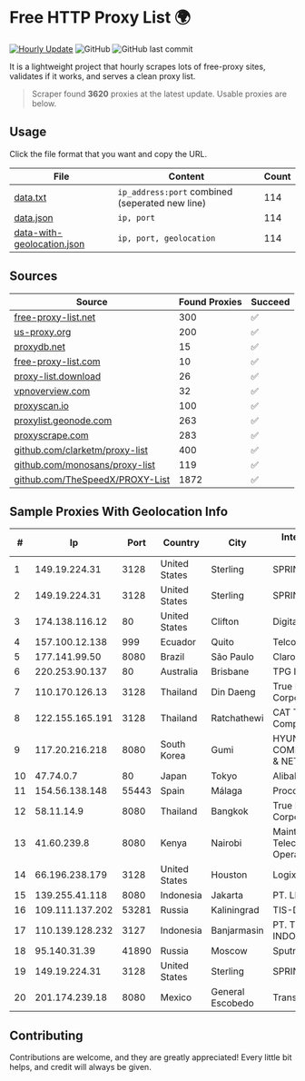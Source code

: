 
# Free HTTP Proxy List 🌍

[![Hourly Update](https://github.com/mertguvencli/http-proxy-list/actions/workflows/main.yml/badge.svg?branch=main)](https://github.com/mertguvencli/http-proxy-list/actions/workflows/main.yml)
![GitHub](https://img.shields.io/github/license/mertguvencli/http-proxy-list)
![GitHub last commit](https://img.shields.io/github/last-commit/mertguvencli/http-proxy-list)

It is a lightweight project that hourly scrapes lots of free-proxy sites, validates if it works, and serves a clean proxy list.


> Scraper found **3620** proxies at the latest update. Usable proxies are below.

## Usage

Click the file format that you want and copy the URL.


|File|Content|Count|
|----|-------|-----|
|[data.txt](https://raw.githubusercontent.com/mertguvencli/http-proxy-list/main/proxy-list/data.txt)|`ip_address:port` combined (seperated new line)|114|
|[data.json](https://raw.githubusercontent.com/mertguvencli/http-proxy-list/main/proxy-list/data.json)|`ip, port`|114|
|[data-with-geolocation.json](https://raw.githubusercontent.com/mertguvencli/http-proxy-list/main/proxy-list/data-with-geolocation.json)|`ip, port, geolocation`|114|

## Sources

|Source|Found Proxies|Succeed|
|------|-------------|-------|
|[free-proxy-list.net](https://free-proxy-list.net)|300|✅|
|[us-proxy.org](https://www.us-proxy.org)|200|✅|
|[proxydb.net](http://proxydb.net)|15|✅|
|[free-proxy-list.com](https://free-proxy-list.com/?page=&port=&type%5B%5D=http&type%5B%5D=https&up_time=0&search=Search)|10|✅|
|[proxy-list.download](https://www.proxy-list.download/HTTP)|26|✅|
|[vpnoverview.com](https://vpnoverview.com/privacy/anonymous-browsing/free-proxy-servers)|32|✅|
|[proxyscan.io](https://www.proxyscan.io)|100|✅|
|[proxylist.geonode.com](https://proxylist.geonode.com/api/proxy-list?limit=300&page=1&sort_by=lastChecked&sort_type=desc&protocols=http,https)|263|✅|
|[proxyscrape.com](https://api.proxyscrape.com/v2/?request=displayproxies&protocol=http&timeout=10000&country=all&ssl=all&anonymity=all)|283|✅|
|[github.com/clarketm/proxy-list](https://raw.githubusercontent.com/clarketm/proxy-list/master/proxy-list-raw.txt)|400|✅|
|[github.com/monosans/proxy-list](https://raw.githubusercontent.com/monosans/proxy-list/main/proxies/http.txt)|119|✅|
|[github.com/TheSpeedX/PROXY-List](https://raw.githubusercontent.com/TheSpeedX/PROXY-List/master/http.txt)|1872|✅|


## Sample Proxies With Geolocation Info

|#|Ip|Port|Country|City|Internet Service Provider|
|-|--|----|-------|----|-------------------------|
|1|149.19.224.31|3128|United States|Sterling|SPRINT|
|2|149.19.224.31|3128|United States|Sterling|SPRINT|
|3|174.138.116.12|80|United States|Clifton|DigitalOcean, LLC|
|4|157.100.12.138|999|Ecuador|Quito|Telconet S.A|
|5|177.141.99.50|8080|Brazil|São Paulo|Claro S.A.|
|6|220.253.90.137|80|Australia|Brisbane|TPG Internet Pty Ltd|
|7|110.170.126.13|3128|Thailand|Din Daeng|True Internet Corporation CO. Ltd.|
|8|122.155.165.191|3128|Thailand|Ratchathewi|CAT Telecom Public Company Limited|
|9|117.20.216.218|8080|South Korea|Gumi|HYUNDAI COMMUNICATIONS & NETWORK|
|10|47.74.0.7|80|Japan|Tokyo|Alibaba.com LLC|
|11|154.56.138.148|55443|Spain|Málaga|Procono S.A.|
|12|58.11.14.9|8080|Thailand|Bangkok|True Internet Corporation CO. Ltd.|
|13|41.60.239.8|8080|Kenya|Nairobi|Maintainer Liquid Telecommunications Operations Limited|
|14|66.196.238.179|3128|United States|Houston|Logix|
|15|139.255.41.118|8080|Indonesia|Jakarta|PT. LINKNET|
|16|109.111.137.202|53281|Russia|Kaliningrad|TIS-DIALOG|
|17|110.139.128.232|3127|Indonesia|Banjarmasin|PT. TELKOM INDONESIA|
|18|95.140.31.39|41890|Russia|Moscow|Sputnik LTD|
|19|149.19.224.31|3128|United States|Sterling|SPRINT|
|20|201.174.239.18|8080|Mexico|General Escobedo|Transtelco Inc|



## Contributing

Contributions are welcome, and they are greatly appreciated! Every
little bit helps, and credit will always be given.

